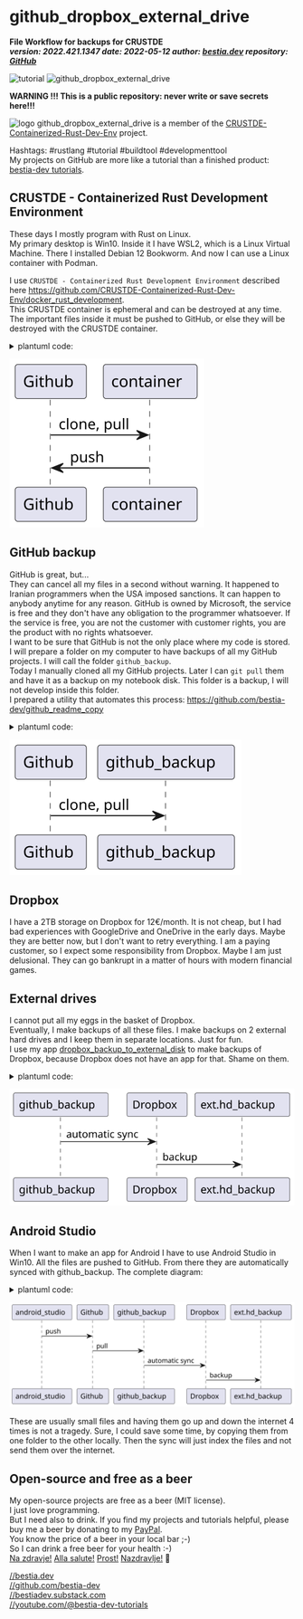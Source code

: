 # github_dropbox_external_drive

**File Workflow for backups for CRUSTDE**  
***version: 2022.421.1347 date: 2022-05-12 author: [bestia.dev](https://bestia.dev) repository: [GitHub](https://github.com/CRUSTDE-Containerized-Rust-Dev-Env/github_dropbox_external_drive)***  

 ![tutorial](https://img.shields.io/badge/tutorial-yellow)
 ![github_dropbox_external_drive](https://bestia.dev/webpage_hit_counter/get_svg_image/1662259186.svg)

**WARNING !!! This is a public repository: never write or save secrets here!!!**

 ![logo](https://raw.githubusercontent.com/CRUSTDE-Containerized-Rust-Dev-Env/CRUSTDE-Containerized-Rust-Dev-Env/main/images/crustde_250x250.png)
 github_dropbox_external_drive is a member of the [CRUSTDE-Containerized-Rust-Dev-Env](https://github.com/orgs/CRUSTDE-Containerized-Rust-Dev-Env/repositories?q=sort%3Aname-asc) project.

Hashtags: #rustlang #tutorial #buildtool #developmenttool  
My projects on GitHub are more like a tutorial than a finished product: [bestia-dev tutorials](https://github.com/bestia-dev/tutorials_rust_wasm).

## CRUSTDE - Containerized Rust Development Environment

These days I mostly program with Rust on Linux.  
My primary desktop is Win10. Inside it I have WSL2, which is a Linux Virtual Machine. There I installed Debian 12 Bookworm. And now I can use a Linux container with Podman. 

I use `CRUSTDE - Containerized Rust Development Environment` described here <https://github.com/CRUSTDE-Containerized-Rust-Dev-Env/docker_rust_development>.  
This CRUSTDE container is ephemeral and can be destroyed at any time. The important files inside it must be pushed to GitHub, or else they will be destroyed with the CRUSTDE container.  

[//]: # (auto_plantuml start)
<!-- markdownlint-disable MD033 -->
<details><summary>plantuml code:</summary>
<!-- markdownlint-enable MD033 -->

```plantuml
@startuml
GitHub -> CRUSTDE: clone, pull
CRUSTDE -> GitHub: push
@enduml
```

</details>

![svg_github_container](https://github.com/CRUSTDE-Containerized-Rust-Dev-Env/github_dropbox_external_drive/raw/main/images/svg_github_container.svg)

[//]: # (auto_plantuml end)

## GitHub backup

GitHub is great, but...  
They can cancel all my files in a second without warning. It happened to Iranian programmers when the USA imposed sanctions. It can happen to anybody anytime for any reason. GitHub is owned by Microsoft, the service is free and they don't have any obligation to the programmer whatsoever. If the service is free, you are not the customer with customer rights, you are the product with no rights whatsoever.  
I want to be sure that GitHub is not the only place where my code is stored. I will prepare a folder on my computer to have backups of all my GitHub projects. I will call the folder `github_backup`.  
Today I manually cloned all my GitHub projects. Later I can `git pull` them and have it as a backup on my notebook disk. This folder is a backup, I will not develop inside this folder.  
I prepared a utility that automates this process: <https://github.com/bestia-dev/github_readme_copy>  

[//]: # (auto_plantuml start)
<!-- markdownlint-disable MD033 -->
<details><summary>plantuml code:</summary>
<!-- markdownlint-enable MD033 -->

```plantuml
@startuml
GitHub -> github_backup: clone, pull
@enduml
```

</details>

![svg_github_backup](https://github.com/CRUSTDE-Containerized-Rust-Dev-Env/github_dropbox_external_drive/raw/main/images/svg_github_backup.svg)

[//]: # (auto_plantuml end)

## Dropbox

I have a 2TB storage on Dropbox for 12€/month. It is not cheap, but I had bad experiences with GoogleDrive and OneDrive in the early days. Maybe they are better now, but I don't want to retry everything. I am a paying customer, so I expect some responsibility from Dropbox. Maybe I am just delusional. They can go bankrupt in a matter of hours with modern financial games.  

## External drives

I cannot put all my eggs in the basket of Dropbox.  
Eventually, I make backups of all these files. I make backups on 2 external hard drives and I keep them in separate locations. Just for fun.  
I use my app [dropbox_backup_to_external_disk](https://github.com/bestia-dev/dropbox_backup_to_external_disk) to make backups of Dropbox, because Dropbox does not have an app for that. Shame on them.

[//]: # (auto_plantuml start)
<!-- markdownlint-disable MD033 -->
<details><summary>plantuml code:</summary>
<!-- markdownlint-enable MD033 -->

```plantuml
@startuml
github_backup -> Dropbox: automatic sync
Dropbox -> ext.hd_backup: backup
@enduml 
```

</details>

![svg_dropbox](https://github.com/CRUSTDE-Containerized-Rust-Dev-Env/github_dropbox_external_drive/raw/main/images/svg_dropbox.svg)

[//]: # (auto_plantuml end)

## Android Studio

When I want to make an app for Android I have to use Android Studio in Win10. All the files are pushed to GitHub. From there they are automatically synced with github_backup. The complete diagram:

[//]: # (auto_plantuml start)
<!-- markdownlint-disable MD033 -->
<details><summary>plantuml code:</summary>
<!-- markdownlint-enable MD033 -->

```plantuml
@startuml
android_studio -> GitHub: push
GitHub -> github_backup: pull
github_backup -> Dropbox: automatic sync
Dropbox -> ext.hd_backup: backup    
@enduml
```

</details>

![svg_android_studio](https://github.com/CRUSTDE-Containerized-Rust-Dev-Env/github_dropbox_external_drive/raw/main/images/svg_android_studio.svg)

[//]: # (auto_plantuml end)

These are usually small files and having them go up and down the internet 4 times is not a tragedy. Sure, I could save some time, by copying them from one folder to the other locally. Then the sync will just index the files and not send them over the internet.  

## Open-source and free as a beer

My open-source projects are free as a beer (MIT license).  
I just love programming.  
But I need also to drink. If you find my projects and tutorials helpful, please buy me a beer by donating to my [PayPal](https://paypal.me/LucianoBestia).  
You know the price of a beer in your local bar ;-)  
So I can drink a free beer for your health :-)  
[Na zdravje!](https://translate.google.com/?hl=en&sl=sl&tl=en&text=Na%20zdravje&op=translate) [Alla salute!](https://dictionary.cambridge.org/dictionary/italian-english/alla-salute) [Prost!](https://dictionary.cambridge.org/dictionary/german-english/prost) [Nazdravlje!](https://matadornetwork.com/nights/how-to-say-cheers-in-50-languages/) 🍻

[//bestia.dev](https://bestia.dev)  
[//github.com/bestia-dev](https://github.com/bestia-dev)  
[//bestiadev.substack.com](https://bestiadev.substack.com)  
[//youtube.com/@bestia-dev-tutorials](https://youtube.com/@bestia-dev-tutorials)  
